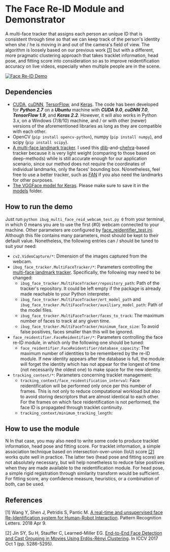 # The Face Re-ID Module and Demonstrator
A multi-face tracker that assigns each person an unique ID that is consistent through time so that we can keep track of the person's identity when she / he is moving in and out of the camera's field of view. The algorithm is loosely based on our previous work [\[1\]](https://ibug.doc.ic.ac.uk/media/uploads/documents/a_real-time_and_unsupervised_face_re-identification_system_for_human-robot_interaction.pdf) but with a different, more pragmatic clustering approach that takes tracklet information, head pose, and fitting score into consideration so as to improve reidentification accuracy on live videos, especially when multiple people are in the scene.

[![Face Re-ID Demo](https://img.youtube.com/vi/DZ4XFO-56ww/0.jpg)](https://www.youtube.com/watch?v=DZ4XFO-56ww "Face Re-ID Demo")

## Dependencies
* [CUDA](https://developer.nvidia.com/cuda-90-download-archive), [cuDNN](https://developer.nvidia.com/cudnn), [TersorFlow](https://www.tensorflow.org/install/pip), and [Keras](https://keras.io/#installation). The code has been developed for ***Python 2.7*** on a ***Ubuntu*** machine with ***CUDA 9.0***, ***cuDNN 7.0***, ***TensorFlow 1.9***, and ***Keras 2.2***. However, it will also works in Python 3.x, on a Windows (7/8/10) machine, and / or with other (newer) versions of the aforementioned libraries as long as they are compatible with each other.
* OpenCV (`pip install opencv-python`), numpy (`pip install numpy`), and scipy (`pip install scipy`).
* [A multi-face landmark tracker](https://github.com/IntelligentBehaviourUnderstandingGroup/dlib_and_chehra_stuff). I used this [dlib](http://dlib.net/)-and-[chehra](https://ibug.doc.ic.ac.uk/resources/chehra-tracker-cvpr-2014/)-based tracker because it is very light weight (comparing to those based on deep-methods) while is still accurate enough for our application scenario, since our method does not require the coordinates of individual landmarks, only the faces' bounding box. N/onetheless, feel free to use a better tracker, such as [FAN](https://github.com/1adrianb/2D-and-3D-face-alignment) if you also need the landmarks for other purposes.
* [The VGGFace model for Keras](https://github.com/rcmalli/keras-vggface/releases/download/v2.0/rcmalli_vggface_tf_vgg16.h5). Please make sure to save it in the [models](./models) folder.

## How to run the demo
Just run `python ibug_multi_face_reid_webcam_test.py 0` from your terminal, in which 0 means you are to use the first (#0) webcam connected to your machine. Other parameters are configured by [face_reidentifier_test.ini](./face_reidentifier_test.ini). Although this file contains many parameters, most should be kept to their default value. Nonetheless, the following entries can / should be tuned to suit your need:
* `cv2.VideoCapture/*`: Dimension of the images captured from the webcam.
* `ibug_face_tracker.MultiFaceTracker/*`: Parameters controlling the [multi-face landmark tracker](https://github.com/IntelligentBehaviourUnderstandingGroup/dlib_and_chehra_stuff). Specifically, the following may need to be changed:
    * `ibug_face_tracker.MultiFaceTracker/repository_path`: Path of the tracker's repository. It could be left empty if the package is already made reachable to your Python interpreter.
    * `ibug_face_tracker.MultiFaceTracker/ert_model_path` and `ibug_face_tracker.MultiFaceTracker/auxiliary_model_path`: Path of the model files.
    * `ibug_face_tracker.MultiFaceTracker/faces_to_track`: The maximum number of faces to track at any given time.
    * `ibug_face_tracker.MultiFaceTracker/minimum_face_size`: To avoid false positives, faces smaller than this will be ignored.
* `face_reidentifier.FaceReidentifier/*`: Parameters controlling the face re-ID module, in which only the following one should be tuned:
    * `face_reidentifier.FaceReidentifier/database_capacity`: The maximum number of identities to be remembered by the re-ID module. If new identity appears after the database is full, the module will forget the identity which has not appear for the longest of time (not necessarily the oldest one) to make space for the new identity.
* `tracking_context/*`: Parameters concerning tracklet management:
    * `tracking_context/face_reidentification_interval`: Face reidentification will be performed only once per this number of frames. This is not only to reduce computational workload but also to avoid storing descriptors that are almost identical to each other. For the frames on which face reidentification is not performed, the face ID is propagated through tracklet continuity.
    * `tracking_context/minimum_tracking_length`: 

## How to use the module

N In that case, you may also need to write some code to produce tracklet information, head pose and fitting score. For tracklet information, a simple association technique based on intersection-over-union (IoU) score [\[2\]](http://openaccess.thecvf.com/content_ICCV_2017/papers/Jin_End-To-End_Face_Detection_ICCV_2017_paper.pdf) works quite well in practice. The latter two (head pose and fitting score) are not absolutely necessary, but will help nonetheless to reduce false positives when they are made available to the reidentification module. For head pose, a simple rigid registration through similarity transform would be sufficient. For fitting score, any confidence measure, heuristics, or a combination of both, can be used.

## References
[1] Wang Y, Shen J, Petridis S, Pantic M. [A real-time and unsupervised face Re-Identification system for Human-Robot Interaction](https://ibug.doc.ic.ac.uk/media/uploads/documents/a_real-time_and_unsupervised_face_re-identification_system_for_human-robot_interaction.pdf). Pattern Recognition Letters. 2018 Apr 9.

[2] Jin SY, Su H, Stauffer C, Learned-Miller EG. [End-to-End Face Detection and Cast Grouping in Movies Using Erdös-Rényi Clustering](http://openaccess.thecvf.com/content_ICCV_2017/papers/Jin_End-To-End_Face_Detection_ICCV_2017_paper.pdf). In ICCV 2017 Oct 1 (pp. 5286-5295).
